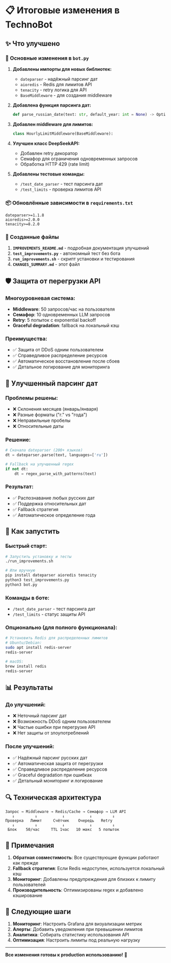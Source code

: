 # 📋 Итоговые изменения в TechnoBot

## ✨ Что улучшено

### 🔧 Основные изменения в `bot.py`

1. **Добавлены импорты для новых библиотек:**
   - `dateparser` - надёжный парсинг дат
   - `aioredis` - Redis для лимитов API
   - `tenacity` - retry логика для API
   - `BaseMiddleware` - для создания middleware

2. **Добавлена функция парсинга дат:**
   ```python
   def parse_russian_date(text: str, default_year: int = None) -> Optional[datetime]:
   ```

3. **Добавлен middleware для лимитов:**
   ```python
   class HourlyLimitMiddleware(BaseMiddleware):
   ```

4. **Улучшен класс DeepSeekAPI:**
   - Добавлен retry декоратор
   - Семафор для ограничения одновременных запросов
   - Обработка HTTP 429 (rate limit)

5. **Добавлены тестовые команды:**
   - `/test_date_parser` - тест парсинга дат
   - `/test_limits` - проверка лимитов API

### 📦 Обновлённые зависимости в `requirements.txt`

```
dateparser>=1.1.8
aioredis>=2.0.0
tenacity>=8.2.0
```

### 📄 Созданные файлы

1. **`IMPROVEMENTS_README.md`** - подробная документация улучшений
2. **`test_improvements.py`** - автономный тест без бота
3. **`run_improvements.sh`** - скрипт установки и тестирования
4. **`CHANGES_SUMMARY.md`** - этот файл

## 🛡️ Защита от перегрузки API

### Многоуровневая система:
- **Middleware**: 50 запросов/час на пользователя
- **Семафор**: 10 одновременных LLM запросов
- **Retry**: 5 попыток с exponential backoff
- **Graceful degradation**: fallback на локальный кэш

### Преимущества:
- ✅ Защита от DDoS одним пользователем
- ✅ Справедливое распределение ресурсов
- ✅ Автоматическое восстановление после сбоев
- ✅ Детальное логирование для мониторинга

## 📅 Улучшенный парсинг дат

### Проблемы решены:
- ❌ Склонения месяцев (январь/января)
- ❌ Разные форматы ("г." vs "года")
- ❌ Неправильные пробелы
- ❌ Относительные даты

### Решение:
```python
# Сначала dateparser (200+ языков)
dt = dateparser.parse(text, languages=['ru'])

# Fallback на улучшенный regex
if not dt:
    dt = regex_parse_with_patterns(text)
```

### Результат:
- ✅ Распознавание любых русских дат
- ✅ Поддержка относительных дат
- ✅ Fallback стратегия
- ✅ Автоматическое определение года

## 🚀 Как запустить

### Быстрый старт:
```bash
# Запустить установку и тесты
./run_improvements.sh

# Или вручную
pip install dateparser aioredis tenacity
python3 test_improvements.py
python3 bot.py
```

### Команды в боте:
- `/test_date_parser` - тест парсинга дат
- `/test_limits` - статус защиты API

### Опционально (для полного функционала):
```bash
# Установить Redis для распределенных лимитов
# Ubuntu/Debian:
sudo apt install redis-server
redis-server

# macOS:
brew install redis
redis-server
```

## 📊 Результаты

### До улучшений:
- ❌ Неточный парсинг дат
- ❌ Возможность DDoS одним пользователем
- ❌ Частые ошибки при перегрузке API
- ❌ Нет защиты от злоупотреблений

### После улучшений:
- ✅ Надёжный парсинг русских дат
- ✅ Автоматическая защита от перегрузки
- ✅ Справедливое распределение ресурсов
- ✅ Graceful degradation при ошибках
- ✅ Детальный мониторинг и логирование

## 🔍 Техническая архитектура

```
Запрос → Middleware → Redis/Cache → Семафор → LLM API
   ↓         ↓           ↓           ↓         ↓
Проверка   Лимит     Счётчик    Очередь   Retry
   ↓         ↓           ↓           ↓         ↓
 Блок    50/час     TTL 1час   10 макс   5 попыток
```

## 📝 Примечания

1. **Обратная совместимость**: Все существующие функции работают как прежде
2. **Fallback стратегия**: Если Redis недоступен, используется локальный кэш
3. **Мониторинг**: Добавлены предупреждения для близких к лимиту пользователей
4. **Производительность**: Оптимизированы regex и добавлено кэширование

## 🎯 Следующие шаги

1. **Мониторинг**: Настроить Grafana для визуализации метрик
2. **Алерты**: Добавить уведомления при превышении лимитов
3. **Аналитика**: Собирать статистику использования API
4. **Оптимизация**: Настроить лимиты под реальную нагрузку

---

**Все изменения готовы к production использованию!** 🚀 